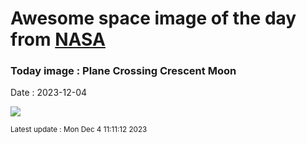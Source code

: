 
# Awesome space image of the day from [NASA](https://api.nasa.gov/)

### Today image : Plane Crossing Crescent Moon
Date : 2023-12-04

![](https://apod.nasa.gov/apod/image/2312/BowArrow_Patel_960.jpg)

<small>Latest update : Mon Dec  4 11:11:12 2023</small>
        